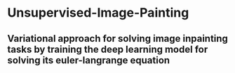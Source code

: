# Unsupervised-Image-Painting

## Variational approach for solving image inpainting tasks by training the deep learning model for solving its euler-langrange equation
